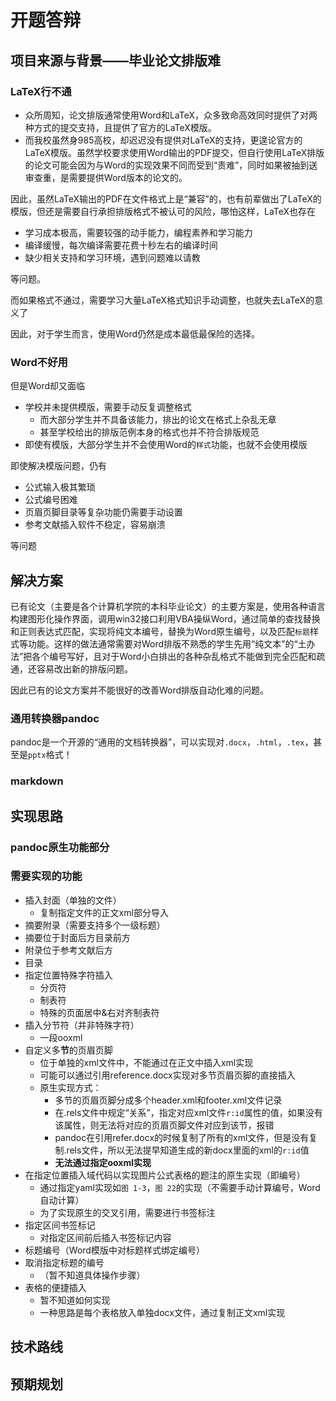 # 开题答辩

## 项目来源与背景——毕业论文排版难

### LaTeX行不通

* 众所周知，论文排版通常使用Word和LaTeX，众多致命高效同时提供了对两种方式的提交支持，且提供了官方的LaTeX模版。
* 而我校虽然身985高校，却迟迟没有提供对LaTeX的支持，更遑论官方的LaTeX模版。虽然学校要求使用Word输出的PDF提交，但自行使用LaTeX排版的论文可能会因为与Word的实现效果不同而受到“责难”，同时如果被抽到送审查重，是需要提供Word版本的论文的。

因此，虽然LaTeX输出的PDF在文件格式上是“兼容”的，也有前辈做出了LaTeX的模版，但还是需要自行承担排版格式不被认可的风险，哪怕这样，LaTeX也存在

* 学习成本极高，需要较强的动手能力，编程素养和学习能力
* 编译缓慢，每次编译需要花费十秒左右的编译时间
* 缺少相关支持和学习环境，遇到问题难以请教

等问题。

而如果格式不通过，需要学习大量LaTeX格式知识手动调整，也就失去LaTeX的意义了

因此，对于学生而言，使用Word仍然是成本最低最保险的选择。

### Word不好用

但是Word却又面临

* 学校并未提供模版，需要手动反复调整格式
  * 而大部分学生并不具备该能力，排出的论文在格式上杂乱无章
  * 甚至学校给出的排版范例本身的格式也并不符合排版规范
* 即使有模版，大部分学生并不会使用Word的`样式`功能，也就不会使用模版

即使解决模版问题，仍有

* 公式输入极其繁琐
* 公式编号困难
* 页眉页脚目录等复杂功能仍需要手动设置
* 参考文献插入软件不稳定，容易崩溃

等问题

## 解决方案

已有论文（主要是各个计算机学院的本科毕业论文）的主要方案是，使用各种语言构建图形化操作界面，调用win32接口利用VBA操纵Word，通过简单的查找替换和正则表达式匹配，实现将纯文本编号，替换为Word原生编号，以及匹配`标题`样式等功能。这样的做法通常需要对Word排版不熟悉的学生先用“纯文本”的“土办法”把各个编号写好，且对于Word小白排出的各种杂乱格式不能做到完全匹配和疏通，还容易改出新的排版问题。

因此已有的论文方案并不能很好的改善Word排版自动化难的问题。

### 通用转换器pandoc

pandoc是一个开源的“通用的文档转换器”，可以实现对`.docx`，`.html`，`.tex`，甚至是`pptx`格式！

### markdown

## 实现思路

### pandoc原生功能部分

### 需要实现的功能

* 插入封面（单独的文件）
  * 复制指定文件的正文xml部分导入
* 摘要附录（需要支持多个一级标题）
* 摘要位于封面后方目录前方
* 附录位于参考文献后方
* 目录
* 指定位置特殊字符插入
  * 分页符
  * 制表符
  * 特殊的页面居中&右对齐制表符
* 插入分节符（并非特殊字符）
  * 一段ooxml
* 自定义多**节**的页眉页脚
  * 位于单独的xml文件中，不能通过在正文中插入xml实现
  * 可能可以通过引用reference.docx实现对多节页眉页脚的直接插入
  * 原生实现方式：
    * 多节的页眉页脚分成多个header.xml和footer.xml文件记录
    * 在.rels文件中规定“关系”，指定对应xml文件`r:id`属性的值，如果没有该属性，则无法将对应的页眉页脚文件对应到该节，报错
    * pandoc在引用refer.docx的时候复制了所有的xml文件，但是没有复制.rels文件，所以无法提早知道生成的新docx里面的xml的`r:id`值
    * **无法通过指定ooxml实现**
* 在指定位置插入域代码以实现图片公式表格的题注的原生实现（即编号）
  * 通过指定yaml实现如`图 1-3`，`图 22`的实现（不需要手动计算编号，Word自动计算）
  * 为了实现原生的交叉引用，需要进行书签标注
* 指定区间书签标记
  * 对指定区间前后插入书签标记内容
* 标题编号（Word模版中对标题样式绑定编号）
* 取消指定标题的编号
  * （暂不知道具体操作步骤）
* 表格的便捷插入
  * 暂不知道如何实现
  * 一种思路是每个表格放入单独docx文件，通过复制正文xml实现

<!-- 
这部分网络上已经有人总结的差不多了

### 需要编程手动实现的部分

除去pandoc的原生支持功能，pandoc还支持插件，可以实现更多的 -->

## 技术路线

## 预期规划
